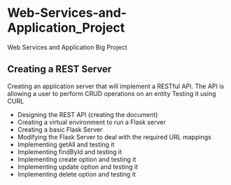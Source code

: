 # Web-Services-and-Application_Project
Web Services and Application Big Project

## Creating a REST Server

Creating an application server that will implement a RESTful API.
The API is allowing a user to perform CRUD operations on an entity
Testing it using CURL

* Designing the REST API (creating the document)
* Creating a virtual environment to run a Flask server
* Creating a basic Flask Server
* Modifying the Flask Server to deal with the required URL mappings
* Implementing getAll and testing it
* Implementing findById and testing it
* Implementing create option and testing it
* Implementing update option and testing it
* Implementing delete option and testing it
